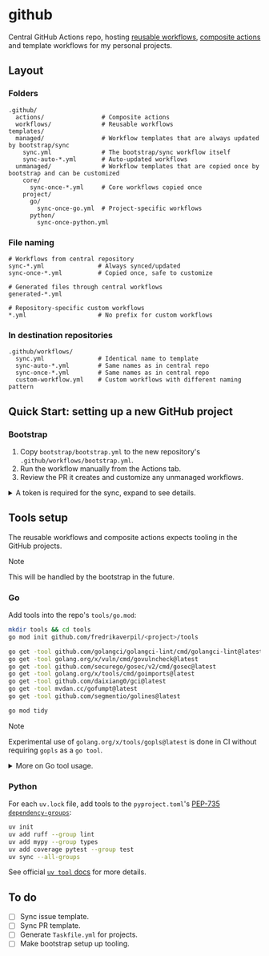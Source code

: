 # github

Central GitHub Actions repo, hosting
[reusable workflows](https://docs.github.com/en/actions/sharing-automations/reusing-workflows),
[composite actions](https://docs.github.com/en/actions/sharing-automations/creating-actions/creating-a-composite-action)
and template workflows for my personal projects.

## Layout

### Folders

```text
.github/
  actions/                # Composite actions
  workflows/              # Reusable workflows
templates/
  managed/                # Workflow templates that are always updated by bootstrap/sync
    sync.yml              # The bootstrap/sync workflow itself
    sync-auto-*.yml       # Auto-updated workflows
  unmanaged/              # Workflow templates that are copied once by bootstrap and can be customized
    core/
      sync-once-*.yml     # Core workflows copied once
    project/
      go/
        sync-once-go.yml  # Project-specific workflows
      python/
        sync-once-python.yml
```

### File naming

```text
# Workflows from central repository
sync-*.yml               # Always synced/updated
sync-once-*.yml          # Copied once, safe to customize

# Generated files through central workflows
generated-*.yml

# Repository-specific custom workflows
*.yml                    # No prefix for custom workflows
```

### In destination repositories

```
.github/workflows/
  sync.yml               # Identical name to template
  sync-auto-*.yml        # Same names as in central repo
  sync-once-*.yml        # Same names as in central repo
  custom-workflow.yml    # Custom workflows with different naming pattern
```

## Quick Start: setting up a new GitHub project

### Bootstrap

1. Copy `bootstrap/bootstrap.yml` to the new repository's
   `.github/workflows/bootstrap.yml`.
1. Run the workflow manually from the Actions tab.
1. Review the PR it creates and customize any unmanaged workflows.

<details>
<summary>A token is required for the sync, expand to see details.</summary>

1. Create a Personal Access Token (PAT) with required permissions:

- Go to GitHub → Settings → Developer settings → Personal access tokens.
- Create a fine-grained token with:
  - "Contents: Read and write" (for commits and releases)
  - "Pull requests: Read and write" (for sync PRs, release PRs)
  - "Metadata: Read-only" (required)
  - "Workflows: Read and write" (for syncing of workflows)
- Set the repository access to include the desired repositories.

1. Add the token, to the GitHub project, as a repository secret to both Actions
   and Dependabot:

   - Go to your repository → Settings → Secrets and variables → Actions.
   - Create a new secret named `SYNC_TOKEN` with your token value.
   - Go to your repository → Settings → Secrets and variables → Dependabot.
   - Create a new secret named `SYNC_TOKEN` with your token value.

</details>

## Tools setup

The reusable workflows and composite actions expects tooling in the GitHub
projects.

> [!NOTE]
>
> This will be handled by the bootstrap in the future.

### Go

Add tools into the repo's `tools/go.mod`:

```sh
mkdir tools && cd tools
go mod init github.com/fredrikaverpil/<project>/tools

go get -tool github.com/golangci/golangci-lint/cmd/golangci-lint@latest
go get -tool golang.org/x/vuln/cmd/govulncheck@latest
go get -tool github.com/securego/gosec/v2/cmd/gosec@latest
go get -tool golang.org/x/tools/cmd/goimports@latest
go get -tool github.com/daixiang0/gci@latest
go get -tool mvdan.cc/gofumpt@latest
go get -tool github.com/segmentio/golines@latest

go mod tidy
```

> [!NOTE]
>
> Experimental use of `golang.org/x/tools/gopls@latest` is done in CI without
> requiring `gopls` as a `go tool`.

<details>
<summary>More on Go tool usage.</summary>

```sh
# Initialize a go.tool.mod modfile
$ go mod init -modfile=go.tool.mod example.com

# Add a tool to the module
$ go get -tool -modfile=go.tool.mod golang.org/x/vuln/cmd/govulncheck

# Run the tool from the command line
$ go tool -modfile=go.tool.mod govulncheck

# List all tools added to the module
$ go list -modfile=go.tool.mod tool

# Install all tools into ~/go/bin
$ go install -modfile=go.tool.mod tool

# Verify the integrity of the tool dependencies
$ go mod verify -modfile=go.tool.mod

# Upgrade or downgrade a tool to a specific version
$ go get -tool -modfile=go.tool.mod golang.org/x/vuln/cmd/govulncheck@v1.1.2

# Upgrade all tools to their latest version
$ go get -modfile=go.tool.mod tool

# Remove a tool from the module
$ go get -tool -modfile=go.tool.mod golang.org/x/vuln/cmd/govulncheck@none
```

</details>

### Python

For each `uv.lock` file, add tools to the `pyproject.toml`'s
[PEP-735 `dependency-groups`](https://peps.python.org/pep-0735/):

```sh
uv init
uv add ruff --group lint
uv add mypy --group types
uv add coverage pytest --group test
uv sync --all-groups
```

See official [`uv tool` docs](https://docs.astral.sh/uv/concepts/tools/) for
more details.

## To do

- [ ] Sync issue template.
- [ ] Sync PR template.
- [ ] Generate `Taskfile.yml` for projects.
- [ ] Make bootstrap setup up tooling.
